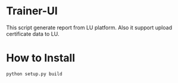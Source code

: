 # Trainer-UI
This script generate report from LU platform. Also it support upload certificate data to LU.

# How to Install
```bash
python setup.py build
```

